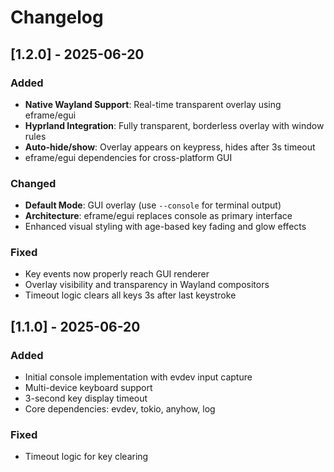 # Changelog

## [1.2.0] - 2025-06-20

### Added
- **Native Wayland Support**: Real-time transparent overlay using eframe/egui
- **Hyprland Integration**: Fully transparent, borderless overlay with window rules
- **Auto-hide/show**: Overlay appears on keypress, hides after 3s timeout
- eframe/egui dependencies for cross-platform GUI

### Changed
- **Default Mode**: GUI overlay (use `--console` for terminal output)
- **Architecture**: eframe/egui replaces console as primary interface
- Enhanced visual styling with age-based key fading and glow effects

### Fixed
- Key events now properly reach GUI renderer
- Overlay visibility and transparency in Wayland compositors
- Timeout logic clears all keys 3s after last keystroke

## [1.1.0] - 2025-06-20

### Added
- Initial console implementation with evdev input capture
- Multi-device keyboard support
- 3-second key display timeout
- Core dependencies: evdev, tokio, anyhow, log

### Fixed
- Timeout logic for key clearing
